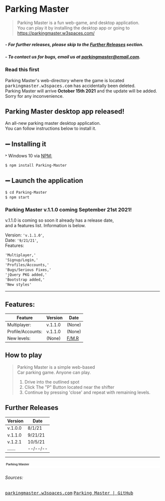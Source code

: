 # Parking Master
> Parking Master is a fun web-game, and desktop application.<br>
> You can play it by installing the desktop app or going to<br>
> https://parkingmaster.w3spaces.com/
##### - For further releases, please skip to the <a href="#further-releases">Further Releases</a> section.
##### - To contact us for bugs, email us at <a href="mailto:parkingmaster@email.com">parkingmaster@email.com</a>.
### Read this first
Parking Master's web-directory where the game is located <kbd>parkingmaster.w3spaces.com</kbd> has accidentally been deleted.<br>
Parking Master will arrive **October 15th 2021** and the update will be added. Sorry for any inconvenience.
## Parking Master desktop app released!
An all-new parking master desktop application.<br>
You can follow instructions below to install it.<br>
## ➖ Installing it
&#707; Windows 10 via <a href='https://www.npmjs.com/'>NPM:</a>
```
$ npm install Parking-Master
```
## ➖ Launch the application
```
$ cd Parking-Master
$ npm start
```
### Parking Master v.1.1.0 coming September 21st 2021!
v.1.1.0 is coming so soon it already has a release date,<br>
and a features list. Information is below.

Version: `'v.1.1.0'`,<br>
Date: `'9/21/21'`,<br>
Features:
```
'Multiplayer,'
'Signup/Login,'
'Profiles/Accounts,'
'Bugs/Serious Fixes,'
'jQuery PKG added,'
'Bootstrap added,'
'New styles'
```
<hr>


## Features:
| Feature | Version | Date |
| --------------| ------------- | ------------- |
| Multiplayer:  | v.1.1.0 | (None) |
| Profile/Accounts:  | v.1.1.0 | (None) |
| New levels:  | (None) | [F/M.R](learn-more.html#fmr-1) |

## How to play
> Parking Master is a simple web-based<br>
> Car parking game. Anyone can play.
> 
> 1. Drive into the outlined spot
> 2. Click The "P" Button located near the shifter
> 3. Continue by pressing 'close' and repeat with remaining levels.

## Further Releases
| Version | Date |
| ------- | ---- |
| v.1.0.0 | 8/1/21 |
| v.1.1.0 | 9/21/21 |
| v.1.2.1 | 10/5/21 |
| ....... | --/--/-- |
<hr>

<img src="header1.png" />

###### Sources:
<kbd><a href='https://parkingmaster.w3spaces.com/'>parkingmaster.w3spaces.com</a></kbd> <kbd><a href='index.html'>Parking Master | GitHub</a></kbd>

